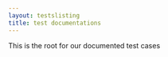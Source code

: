 ```yaml
---
layout: testslisting
title: test documentations
---
```


This is the root for our documented test cases
